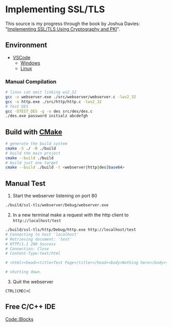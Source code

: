 # Implementing SSL/TLS
This source is my progress through the book by Joshua Davies: "[Implementing SSL/TLS Using Cryptography and PKI](https://onlinelibrary.wiley.com/doi/book/10.1002/9781118255797)".

## Environment
- [VSCode](https://code.visualstudio.com/download)
  - [Windows](https://code.visualstudio.com/docs/cpp/config-mingw)
  - [Linux](https://code.visualstudio.com/docs/cpp/config-linux)
### Manual Compilation
```bash
# linux can omit linking ws2_32
gcc -o webserver.exe ./src/webserver/webserver.c -lws2_32
gcc -o http.exe ./src/http/http.c -lws2_32
# Test DES
gcc -DTEST_DES -g -o des src/des/des.c
./des.exe password initialz abcdefgh
```

## Build with [CMake](https://cmake.org/download/)
```bash
# generate the build system
cmake -S ./ -B ./build
# build the main project
cmake --build ./build
# build just one target
cmake --build ./build -t <webserver|http|des|base64>
```
## Manual Test
1. Start the webserver listening on port 80
```bash
./build/ssl-tls/webserver/Debug/webserver.exe
```
2. In a new terminal make a request with the http client to `http://localhost/test`
```bash
./build/ssl-tls/http/Debug/http.exe http://localhost/test
# Connecting to host 'localhost'
# Retrieving document: 'test'
# HTTP/1.1 200 Success
# Connection: Close
# Content-Type:text/html

# <html><head><title>Test Page</title></head><body>Nothing here</body></html>

# shutting down.
```
3. Quit the webserver
```
CTRL[CMD]+C
```
## Free C/C++ IDE
[Code::Blocks](https://www.codeblocks.org/)